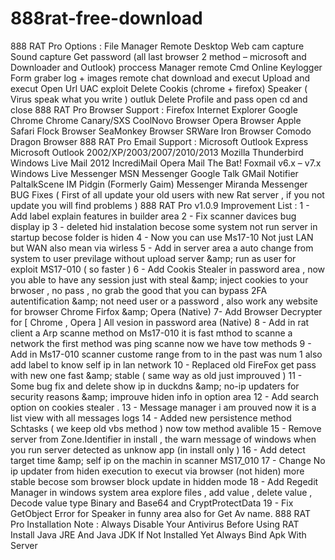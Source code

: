 # 888rat-free-download
888 RAT Pro Options :      File Manager     Remote Desktop     Web cam capture     Sound capture     Get password (all last browser 2 method – microsoft and Downloader and Outlook)     proccess Manager     remote Cmd     Online Keylogger     Form graber log + images     remote chat     download and execut     Upload and execut     Open Url     UAC exploit     Delete Cookis (chrome + firefox)     Speaker ( Virus speak what you write )     outluk Delete Profile and pass     open cd and close  888 RAT Pro Browser Support :      Firefox     Internet Explorer     Google Chrome     Chrome Canary/SXS     CoolNovo Browser     Opera Browser     Apple Safari     Flock Browser     SeaMonkey Browser     SRWare Iron Browser     Comodo Dragon Browser  888 RAT Pro Email Support :      Microsoft Outlook Express     Microsoft Outlook 2002/XP/2003/2007/2010/2013     Mozilla Thunderbird     Windows Live Mail 2012     IncrediMail     Opera Mail     The Bat!     Foxmail v6.x – v7.x     Windows Live Messenger     MSN Messenger     Google Talk     GMail Notifier     PaltalkScene IM     Pidgin (Formerly Gaim) Messenger     Miranda Messenger  BUG Fixes ( First of all update your old users with new Rat server , if you not update you will find problems )   888 RAT Pro v1.0.9 Improvement List :   1 - Add label explain features in builder area 2 - Fix scanner davices bug display ip 3 - deleted hid instalation becose some system not run server in startup becose folder is hiden 4 - Now you can use Ms17-10 Not just LAN but WAN also mean via wirless 5 - Add in server area a auto change from system to user previlage without upload server &amp;amp; run as user for exploit MS17-010 ( so faster ) 6 - Add Cookis Stealer in password area , now you able to have any session just with steal &amp;amp; inject cookies to your brwoser , no pass , no grab the good that you can bypass 2FA autentification &amp;amp; not need user or a password , also work any website for browser Chrome Firfox &amp;amp; Opera (Native) 7- Add Browser Decrypter for [ Chrome , Opera ] All vesion in password area (Native) 8 - Add in rat client a Arp scanne method on Ms17-010 it is fast mthod to scanne a network the first method was ping scanne now we have tow methods 9 - Add in Ms17-010 scanner custome range from to in the past was num 1 also add label to know self ip in lan network 10 - Replaced old FireFox get pass with new one fast &amp;amp; stable ( same way as old just improuved ) 11 - Some bug fix and delete show ip in duckdns &amp;amp; no-ip updaters for security reasons &amp;amp; improuve hiden info in option area 12 - Add search option on cookies stealer . 13 - Message manager i am prouved now it is a list view with all messages logs 14 - Added new persistence method Schtasks ( we keep old vbs method ) now tow method avalible 15 - Remove server from Zone.Identifier in install , the warn message of windows when you run server detected as unknow app (in install only ) 16 - Add detect target time &amp;amp; self ip on the machin in scanner MS17_010 17 - Change No ip updater from hiden execution to execut via browser (not hiden) more stable becose som browser block update in hidden mode 18 - Add Regedit Manager in windows system area explore files , add value , delete value , Decode value type Binary and Base64 and CryptProtectData 19 - Fix GetObject Error for Speaker in funny area also for Get Av name. 888 RAT Pro Installation Note :      Always Disable Your Antivirus Before Using RAT     Install Java JRE And Java JDK If Not Installed Yet     Always Bind Apk With Server
